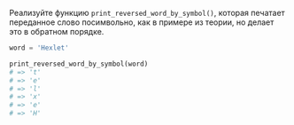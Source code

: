 
Реализуйте функцию `print_reversed_word_by_symbol()`, которая печатает переданное слово посимвольно, как в примере из теории, но делает это в обратном порядке.

```python
word = 'Hexlet'

print_reversed_word_by_symbol(word)
# => 't'
# => 'e'
# => 'l'
# => 'x'
# => 'e'
# => 'H'
```
